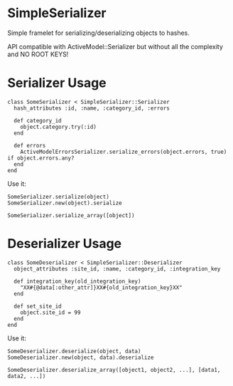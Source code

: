 # SimpleSerializer

Simple framelet for serializing/deserializing objects to hashes.

API compatible with ActiveModel::Serializer but without all the complexity
and NO ROOT KEYS!

# Serializer Usage

```
class SomeSerializer < SimpleSerializer::Serializer
  hash_attributes :id, :name, :category_id, :errors

  def category_id
    object.category.try(:id)
  end

  def errors
    ActiveModelErrorsSerializer.serialize_errors(object.errors, true) if object.errors.any?
  end
end
```

Use it:

```
SomeSerializer.serialize(object)
SomeSerializer.new(object).serialize

SomeSerializer.serialize_array([object])
```

# Deserializer Usage

```
class SomeDeserializer < SimpleSerializer::Deserializer
  object_attributes :site_id, :name, :category_id, :integration_key

  def integration_key(old_integration_key)
    "XX#{@data[:other_attr]}XX#{old_integration_key}XX"
  end

  def set_site_id
    object.site_id = 99
  end
end
```

Use it:

```
SomeDeserializer.deserialize(object, data)
SomeDeserializer.new(object, data).deserialize

SomeDeserializer.deserialize_array([object1, object2, ...], [data1, data2, ...])
```